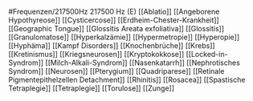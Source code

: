 #Frequenzen/217500Hz
217500 Hz (E)
[[Ablatio]]
[[Angeborene Hypothyreose]]
[[Cysticercose]]
[[Erdheim-Chester-Krankheit]]
[[Geographic Tongue]]
[[Glossitis Areata exfoliativa]]
[[Glossitis]]
[[Granulomatose]]
[[Hyperkalzämie]]
[[Hypermetropie]]
[[Hyperopie]]
[[Hyphäma]]
[[Kampf Disorders]]
[[Knochenbrüche]]
[[Krebs]]
[[Kretinismus]]
[[Kriegsneurosen]]
[[Kryptokokkose]]
[[Locked-in-Syndrom]]
[[Milch-Alkali-Syndrom]]
[[Nasenkatarrh]]
[[Nephrotisches Syndrom]]
[[Neurosen]]
[[Pterygium]]
[[Quadriparese]]
[[Retinale Pigmentepithelzellen Detachment]]
[[Rhinitis]]
[[Rosacea]]
[[Spastische Tetraplegie]]
[[Tetraplegie]]
[[Torulose]]
[[Zunge]]